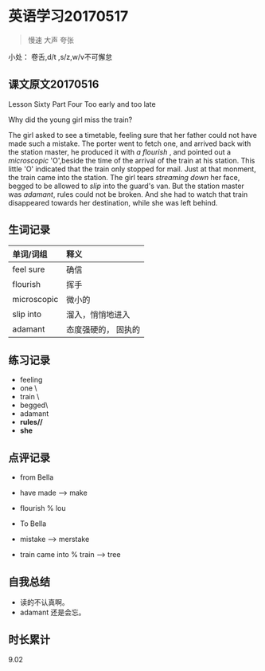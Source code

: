 # 英语学习20170517

> 慢速 大声 夸张

小处： 卷舌,d/t ,s/z,w/v不可懈怠

## 课文原文20170516

Lesson Sixty  Part Four  Too early and too late

Why did the young girl miss the train?

The girl asked to see a timetable, feeling sure that her father could not have made such a mistake.
The porter went to fetch one, and arrived back with the station master, he produced it with _a flourish_ , and pointed out a _microscopic_ 'O',beside the time of the arrival of the train at his station.
This little 'O' indicated that the train only stopped for mail.
Just at that monment, the train came into the station.
The girl tears _streaming_ _down_ her face, begged to be allowed to _slip_ into the guard's van. 
But the station master was _adamant_, rules could not be broken.
And she had to watch that train disappeared towards her destination, while she was left behind.

## 生词记录
| 单词/词组 | 释义  |
| :-----| :------|
| feel sure | 确信 |
| flourish | 挥手 |
| microscopic | 微小的 |
| slip into | 溜入，悄悄地进入 |
| adamant | 态度强硬的， 固执的 |

## 练习记录
* feeling 
* one \\
* train \\
* begged\
* adamant
* **rules//**
* **she**

## 点评记录
*  from Bella
 * have made --> make
 * flourish % lou

* To Bella
 * mistake --> merstake
 * train came into % train --> tree 

## 自我总结
* 读的不认真啊。
* adamant  还是会忘。

## 时长累计
9.02
